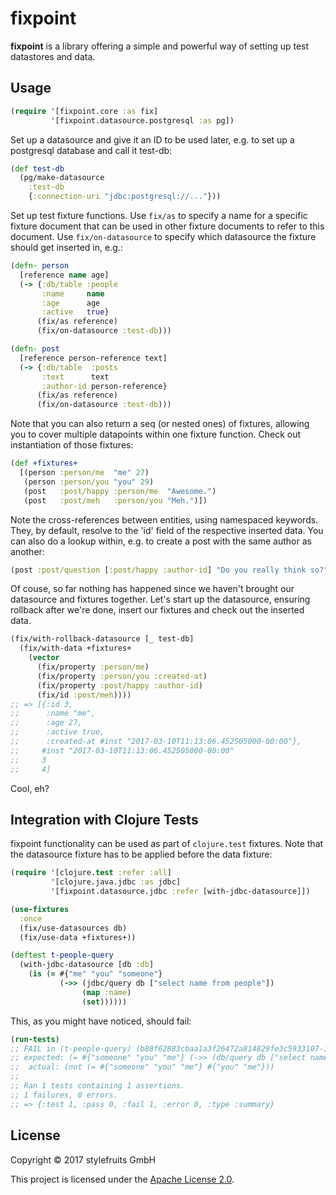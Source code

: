 # fixpoint

__fixpoint__ is a library offering a simple and powerful way of setting up
test datastores and data.

## Usage

```clojure
(require '[fixpoint.core :as fix]
         '[fixpoint.datasource.postgresql :as pg])
```

Set up a datasource and give it an ID to be used later,
e.g. to set up a postgresql database and call it test-db:


```clojure
(def test-db
  (pg/make-datasource
    :test-db
    {:connection-uri "jdbc:postgresql://..."}))
```

Set up test fixture functions. Use `fix/as` to specify a name for a specific
fixture document that can be used in other fixture documents to refer to this
document. Use `fix/on-datasource` to specify which datasource the fixture should
get inserted in, e.g.:

```clojure
(defn- person
  [reference name age]
  (-> {:db/table :people
       :name     name
       :age      age
       :active   true}
      (fix/as reference)
      (fix/on-datasource :test-db)))

(defn- post
  [reference person-reference text]
  (-> {:db/table  :posts
       :text      text
       :author-id person-reference}
      (fix/as reference)
      (fix/on-datasource :test-db)))
```

Note that you can also return a seq (or nested ones) of fixtures, allowing
you to cover multiple datapoints within one fixture function. Check out
instantiation of those fixtures:

```clojure
(def +fixtures+
  [(person :person/me  "me" 27)
   (person :person/you "you" 29)
   (post   :post/happy :person/me  "Awesome.")
   (post   :post/meh   :person/you "Meh.")])
```

Note the cross-references between entities, using namespaced keywords. They,
by default, resolve to the 'id' field of the respective inserted data. You can
also do a lookup within, e.g. to create a post with the same author as another:

```clojure
(post :post/question [:post/happy :author-id] "Do you really think so?")
```

Of couse, so far nothing has happened since we haven't brought our datasource
and fixtures together. Let's start up the datasource, ensuring rollback after we're
done, insert our fixtures and check out the inserted data.

```clojure
(fix/with-rollback-datasource [_ test-db]
  (fix/with-data +fixtures+
    (vector
      (fix/property :person/me)
      (fix/property :person/you :created-at)
      (fix/property :post/happy :author-id)
      (fix/id :post/meh))))
;; => [{:id 3,
;;      :name "me",
;;      :age 27,
;;      :active true,
;;      :created-at #inst "2017-03-10T11:13:06.452505000-00:00"},
;;     #inst "2017-03-10T11:13:06.452505000-00:00"
;;     3
;;     4]
```

Cool, eh?

## Integration with Clojure Tests

fixpoint functionality can be used as part of `clojure.test` fixtures. Note that
the datasource fixture has to be applied before the data fixture:

```clojure
(require '[clojure.test :refer :all]
         '[clojure.java.jdbc :as jdbc]
         '[fixpoint.datasource.jdbc :refer [with-jdbc-datasource]])

(use-fixtures
  :once
  (fix/use-datasources db)
  (fix/use-data +fixtures+))

(deftest t-people-query
  (with-jdbc-datasource [db :db]
    (is (= #{"me" "you" "someone"}
           (->> (jdbc/query db ["select name from people"])
                (map :name)
                (set))))))
```

This, as you might have noticed, should fail:

```clojure
(run-tests)
;; FAIL in (t-people-query) (b88f62883cbaa1a3f26472a814829fe3c5933107-init.clj:3)
;; expected: (= #{"someone" "you" "me"} (->> (db/query db ["select name from people"]) (map :name) (set)))
;;  actual: (not (= #{"someone" "you" "me"} #{"you" "me"}))
;;
;; Ran 1 tests containing 1 assertions.
;; 1 failures, 0 errors.
;; => {:test 1, :pass 0, :fail 1, :error 0, :type :summary}
```

## License

Copyright &copy; 2017 stylefruits GmbH

This project is licensed under the [Apache License 2.0][license].

[license]: http://www.apache.org/licenses/LICENSE-2.0.html
